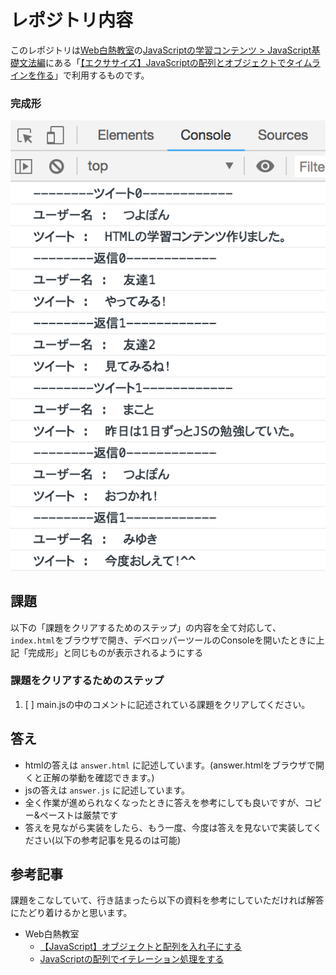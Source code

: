 # レポジトリ内容

このレポジトリは[Web白熱教室](https://tsuyopon.xyz/)の[JavaScriptの学習コンテンツ > JavaScript基礎文法編](https://tsuyopon.xyz/learning-contents/web-dev/javascript/javascript-grammar/)にある「[【エクササイズ】JavaScriptの配列とオブジェクトでタイムラインを作る](https://tsuyopon.xyz/learning-contents/web-dev/javascript/javascript-grammar/js_excercise_for_grammar_part_12/)」で利用するものです。


### 完成形

![完成形](./images/assignment.png)

## 課題

以下の「課題をクリアするためのステップ」の内容を全て対応して、`index.html`をブラウザで開き、デベロッパーツールのConsoleを開いたときに上記「完成形」と同じものが表示されるようにする

### 課題をクリアするためのステップ

1. [ ] main.jsの中のコメントに記述されている課題をクリアしてください。

## 答え

- htmlの答えは `answer.html` に記述しています。(answer.htmlをブラウザで開くと正解の挙動を確認できます。)
- jsの答えは `answer.js` に記述しています。
- 全く作業が進められなくなったときに答えを参考にしても良いですが、コピー&ペーストは厳禁です
- 答えを見ながら実装をしたら、もう一度、今度は答えを見ないで実装してください(以下の参考記事を見るのは可能)

## 参考記事

課題をこなしていて、行き詰まったら以下の資料を参考にしていただければ解答にたどり着けるかと思います。


- Web白熱教室
  - [【JavaScript】オブジェクトと配列を入れ子にする](https://tsuyopon.xyz/learning-contents/web-dev/javascript/javascript-grammar/how-to-create-a-nested-object-and-array-in-js/)
  - [JavaScriptの配列でイテレーション処理をする](https://tsuyopon.xyz/learning-contents/web-dev/javascript/javascript-grammar/how-to-iterate-an-array-in-js/)